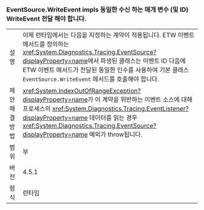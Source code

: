 ### <a name="eventsourcewriteevent-impls-must-pass-writeevent-the-same-parameters-that-it-received-plus-id"></a>EventSource.WriteEvent impls 동일한 수신 하는 매개 변수 (및 ID) WriteEvent 전달 해야 합니다.

|   |   |
|---|---|
|설명|이제 런타임에서는 다음을 지정하는 계약이 적용됩니다. ETW 이벤트 메서드를 정의하는 <xref:System.Diagnostics.Tracing.EventSource?displayProperty=name>에서 파생된 클래스는 이벤트 ID 다음에 ETW 이벤트 메서드가 전달된 동일한 인수를 사용하여 기본 클래스 <code>EventSource.WriteEvent</code> 메서드를 호출해야 합니다.|
|제안 해결 방법|<xref:System.IndexOutOfRangeException?displayProperty=name>가 이 계약을 위반하는 이벤트 소스에 대해 프로세스의 <xref:System.Diagnostics.Tracing.EventListener?displayProperty=name> 데이터를 읽는 경우 <xref:System.Diagnostics.Tracing.EventSource?displayProperty=name> 예외가 throw됩니다.|
|범위|부|
|버전|4.5.1|
|형식|런타임|

